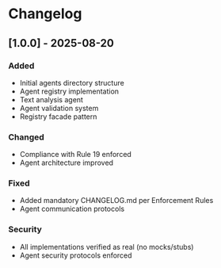 # Changelog

## [1.0.0] - 2025-08-20

### Added
- Initial agents directory structure
- Agent registry implementation
- Text analysis agent
- Agent validation system
- Registry facade pattern

### Changed
- Compliance with Rule 19 enforced
- Agent architecture improved

### Fixed
- Added mandatory CHANGELOG.md per Enforcement Rules
- Agent communication protocols

### Security
- All implementations verified as real (no mocks/stubs)
- Agent security protocols enforced